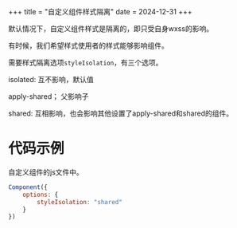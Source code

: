 +++
title = "自定义组件样式隔离"
date = 2024-12-31
+++

默认情况下，自定义组件样式是隔离的，即只受自身wxss的影响。

有时候，我们希望样式使用者的样式能够影响组件。

需要样式隔离选项`styleIsolation`，有三个选项。

isolated: 互不影响，默认值

apply-shared； 父影响子

shared: 互相影响，也会影响其他设置了apply-shared和shared的组件。

# 代码示例

自定义组件的js文件中。

```js
Component({
	options: {
		styleIsolation: "shared" 
	}
})
```
